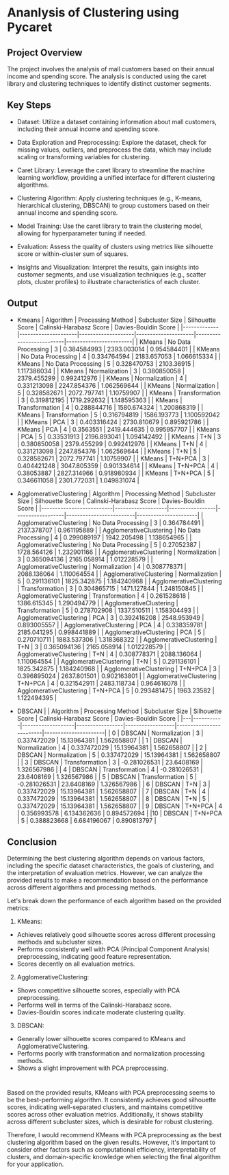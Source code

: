 # Ananlysis of Clustering using Pycaret
## Project Overview
The project involves the analysis of mall customers based on their annual income and spending score. The analysis is conducted using the caret library and clustering techniques to identify distinct customer segments.

## Key Steps
- Dataset: Utilize a dataset containing information about mall customers, including their annual income and spending score.

- Data Exploration and Preprocessing: Explore the dataset, check for missing values, outliers, and preprocess the data, which may include scaling or transforming variables for clustering.

- Caret Library: Leverage the caret library to streamline the machine learning workflow, providing a unified interface for different clustering algorithms.

- Clustering Algorithm: Apply clustering techniques (e.g., K-means, hierarchical clustering, DBSCAN) to group customers based on their annual income and spending score.

- Model Training: Use the caret library to train the clustering model, allowing for hyperparameter tuning if needed.

- Evaluation: Assess the quality of clusters using metrics like silhouette score or within-cluster sum of squares.

- Insights and Visualization: Interpret the results, gain insights into customer segments, and use visualization techniques (e.g., scatter plots, cluster profiles) to illustrate characteristics of each cluster.

## Output
- Kmeans
| Algorithm   | Processing Method   | Subcluster Size   | Silhouette Score   | Calinski-Harabasz Score   | Davies-Bouldin Score   |
|-------------|---------------------|--------------------|---------------------|--------------------------|------------------------|
| KMeans      | No Data Processing | 3                  | 0.384584993         | 2393.003014              | 0.954584401            |
| KMeans      | No Data Processing | 4                  | 0.334764594         | 2183.657053              | 1.066615334            |
| KMeans      | No Data Processing | 5                  | 0.328470753         | 2103.36915               | 1.117386034            |
| KMeans      | Normalization       | 3                  | 0.380850058         | 2379.455299              | 0.992412976            |
| KMeans      | Normalization       | 4                  | 0.331213098         | 2247.854376              | 1.062569644            |
| KMeans      | Normalization       | 5                  | 0.328582671         | 2072.797741              | 1.10759907             |
| KMeans      | Transformation      | 3                  | 0.319812195         | 1719.292632              | 1.148595363            |
| KMeans      | Transformation      | 4                  | 0.288844716         | 1580.674324              | 1.200868319            |
| KMeans      | Transformation      | 5                  | 0.316794819         | 1586.193773              | 1.100592042            |
| KMeans      | PCA                 | 3                  | 0.403316424         | 2730.810679              | 0.895921786            |
| KMeans      | PCA                 | 4                  | 0.3563551           | 2419.444635              | 0.995957707            |
| KMeans      | PCA                 | 5                  | 0.33531913          | 2196.893041              | 1.094142492            |
| KMeans      | T+N                 | 3                  | 0.380850058         | 2379.455299              | 0.992412976            |
| KMeans      | T+N                 | 4                  | 0.331213098         | 2247.854376              | 1.062569644            |
| KMeans      | T+N                 | 5                  | 0.328582671         | 2072.797741              | 1.10759907             |
| KMeans      | T+N+PCA             | 3                  | 0.404421248         | 3047.805359              | 0.901334614            |
| KMeans      | T+N+PCA             | 4                  | 0.38053887          | 2827.314966              | 0.918980934            |
| KMeans      | T+N+PCA             | 5                  | 0.346611058         | 2301.772031              | 1.049831074            |


- AgglomerativeClustering 
| Algorithm                | Processing Method | Subcluster Size | Silhouette Score | Calinski-Harabasz Score | Davies-Bouldin Score |
|--------------------------|-------------------|-----------------|------------------|-------------------------|----------------------|
| AgglomerativeClustering  | No Data Processing | 3               | 0.364784491      | 2137.378707             | 0.961195889          |
| AgglomerativeClustering  | No Data Processing | 4               | 0.299089197      | 1942.205498             | 1.138654965          |
| AgglomerativeClustering  | No Data Processing | 5               | 0.27052387       | 1728.564126             | 1.232901166          |
| AgglomerativeClustering  | Normalization     | 3               | 0.365094136      | 2165.058914             | 1.012228579          |
| AgglomerativeClustering  | Normalization     | 4               | 0.308778371      | 2088.136064             | 1.110064554          |
| AgglomerativeClustering  | Normalization     | 5               | 0.291136101      | 1825.342875             | 1.184240968          |
| AgglomerativeClustering  | Transformation   | 3               | 0.304865715      | 1471.127844             | 1.248150845          |
| AgglomerativeClustering  | Transformation   | 4               | 0.261528618      | 1386.615345             | 1.290494779          |
| AgglomerativeClustering  | Transformation   | 5               | 0.278702908      | 1337.510511             | 1.158304493          |
| AgglomerativeClustering  | PCA               | 3               | 0.392416208      | 2548.953949             | 0.893005557          |
| AgglomerativeClustering  | PCA               | 4               | 0.338359781      | 2185.041295             | 0.998441889          |
| AgglomerativeClustering  | PCA               | 5               | 0.270710711      | 1883.537306             | 1.318368322          |
| AgglomerativeClustering  | T+N               | 3               | 0.365094136      | 2165.058914             | 1.012228579          |
| AgglomerativeClustering  | T+N               | 4               | 0.308778371      | 2088.136064             | 1.110064554          |
| AgglomerativeClustering  | T+N               | 5               | 0.291136101      | 1825.342875             | 1.184240968          |
| AgglomerativeClustering  | T+N+PCA           | 3               | 0.396895024      | 2637.801501             | 0.902163801          |
| AgglomerativeClustering  | T+N+PCA           | 4               | 0.321542911      | 2483.118734             | 0.964616078          |
| AgglomerativeClustering  | T+N+PCA           | 5               | 0.293481475      | 1963.23582              | 1.122494395          |

- DBSCAN
|   | Algorithm | Processing Method | Subcluster Size | Silhouette Score | Calinski-Harabasz Score | Davies-Bouldin Score |
|---|-----------|-------------------|-----------------|------------------|-------------------------|----------------------|
| 0 | DBSCAN    | Normalization     | 3               | 0.337472029      | 15.13964381             | 1.562658807          |
| 1 | DBSCAN    | Normalization     | 4               | 0.337472029      | 15.13964381             | 1.562658807          |
| 2 | DBSCAN    | Normalization     | 5               | 0.337472029      | 15.13964381             | 1.562658807          |
| 3 | DBSCAN    | Transformation    | 3               | -0.281026531     | 23.6408169              | 1.326567986          |
| 4 | DBSCAN    | Transformation    | 4               | -0.281026531     | 23.6408169              | 1.326567986          |
| 5 | DBSCAN    | Transformation    | 5               | -0.281026531     | 23.6408169              | 1.326567986          |
| 6 | DBSCAN    | T+N               | 3               | 0.337472029      | 15.13964381             | 1.562658807          |
| 7 | DBSCAN    | T+N               | 4               | 0.337472029      | 15.13964381             | 1.562658807          |
| 8 | DBSCAN    | T+N               | 5               | 0.337472029      | 15.13964381             | 1.562658807          |
| 9 | DBSCAN    | T+N+PCA           | 4               | 0.356993578      | 6.134362636             | 0.894572694          |
|10 | DBSCAN    | T+N+PCA           | 5               | 0.388823668      | 6.684196067             | 0.890813797          |


## Conclusion
Determining the best clustering algorithm depends on various factors, including the specific dataset characteristics, the goals of clustering, and the interpretation of evaluation metrics. However, we can analyze the provided results to make a recommendation based on the performance across different algorithms and processing methods.

Let's break down the performance of each algorithm based on the provided metrics:

1. KMeans:

- Achieves relatively good silhouette scores across different processing methods and subcluster sizes.
- Performs consistently well with PCA (Principal Component Analysis) preprocessing, indicating good feature representation.
- Scores decently on all evaluation metrics.

2. AgglomerativeClustering:

- Shows competitive silhouette scores, especially with PCA preprocessing.
- Performs well in terms of the Calinski-Harabasz score.
- Davies-Bouldin scores indicate moderate clustering quality.

3. DBSCAN:

- Generally lower silhouette scores compared to KMeans and AgglomerativeClustering.
- Performs poorly with transformation and normalization processing methods.
- Shows a slight improvement with PCA preprocessing.

#
Based on the provided results, KMeans with PCA preprocessing seems to be the best-performing algorithm. It consistently achieves good silhouette scores, indicating well-separated clusters, and maintains competitive scores across other evaluation metrics. Additionally, it shows stability across different subcluster sizes, which is desirable for robust clustering.

Therefore, I would recommend KMeans with PCA preprocessing as the best clustering algorithm based on the given results. However, it's important to consider other factors such as computational efficiency, interpretability of clusters, and domain-specific knowledge when selecting the final algorithm for your application.
